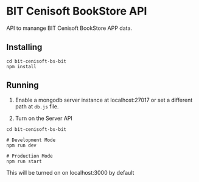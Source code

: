 # BIT Cenisoft BookStore API

API to manange BIT Cenisoft BookStore APP data.

## Installing

```shell
cd bit-cenisoft-bs-bit
npm install
```

## Running

1. Enable a mongodb server instance at localhost:27017 or set a different path at `db.js` file.

2. Turn on the Server API

```shell
cd bit-cenisoft-bs-bit

# Development Mode
npm run dev

# Production Mode
npm run start
```

This will be turned on on localhost:3000 by default
